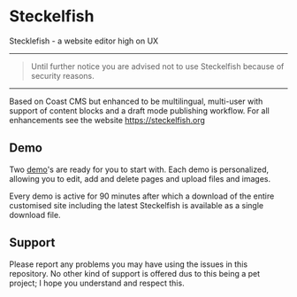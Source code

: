 # Steckelfish
Stecklefish - a website editor high on UX

***

> Until further notice you are advised not to use Steckelfish because of security reasons.

***

Based on Coast CMS but enhanced to be multilingual, multi-user with support of content blocks and a draft mode publishing workflow. For all enhancements see the website https://steckelfish.org

## Demo
Two [demo](https://steckelfish.org/demo.html)'s are ready for you to start with. Each demo is personalized, allowing you to edit, add and delete pages and upload files and images.

Every demo is active for 90 minutes after which a download of the entire customised site including the latest Steckelfish is available as a single download file. 

## Support
Please report any problems you may have using the issues in this repository. No other kind of support is offered dus to this being a pet project; I hope you understand and respect this.
